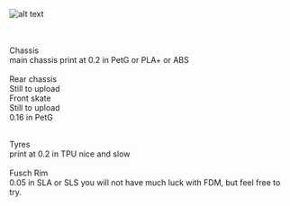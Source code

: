 ![alt text](https://lh3.googleusercontent.com/1D7fxTgMzox7Y8CdQky-zFmfEZpu-B8TdfVULuph8BUdnwK3XEaeUt7oHta9ubMjbOSFhDQGESnyC_KVAj07oFCsSo-XJnx6HuVsvyDxGI1DA1hJ4nadW0HOV0KOZTVJa46vz9tL15Xsn9SQC8f9jCBCPd9_S4CFxlN1tAaenWYO798DM27s6ntKR3j19MsTC3ukcj6Iiy7DKbXlKm3HJLmGpPnMYdHYj11UXYXdL7irbR2nhDcR45x6Sg4goITMsHzflomhuc3m0M938lMLAtgL19t3qdmAo7mwZrbp2VmcEk6NgXhAbW9ahg-icDYZPuUsX-w4FyOKJK3ZhFJ13RocUPyHwMKz1EkmjaTN0I3JzNM9ZV0MsWM9e7Sl57-m-4-yUkpph2r_cvLDlaAuJoT3U0lchBetaM2GGbB8K4sFzJ8G1sQBXmAvarQ5Hwp17z6Hpo2cSZtuareMcugHUxmf-IuRZoKpkTu6YWqa3CFwzE0TiF3j9LgFAFsfh4qBODm8HPngVn7eIamN3FwbREB_qDslUOQjBkjCKcoFAma7m9wK2njNAlvdevVa7JUr56juso_djOTYC9dEUlbTyBJ0LEppLWMZjS4KhkPn5CpxTjrvUe2xivcPcP2Iuh1j4Lor4H0fTpq2oLsQVLU9rJK3nYF7QjBVbe78l4FOo39tlH5ftnYaLf1rXj2VYA=w1904-h837-no?authuser=0?.jpg)


<br>
<br>
Chassis<br>
main chassis print at 0.2 in PetG or PLA+ or ABS<br>
<br>
Rear chassis<br>
Still to upload
<br>
Front skate<br>
Still to upload<br>
0.16 in PetG
<br>
 <br> 

Tyres<br>
print at 0.2 in TPU nice and slow 
<br>
<br>
Fusch Rim<br>
0.05 in SLA or SLS
you will not have much luck with FDM, but feel free to try.
